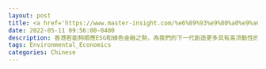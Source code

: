 ```yaml
---
layout: post
title: <a href='https://www.master-insight.com/%e6%89%93%e9%80%a0%e9%a6%99%e6%b8%af%e6%88%90esg%e9%83%bd%e6%9c%83-%e9%82%81%e5%90%91%e9%9b%b6%e7%a2%b3%e7%b6%93%e6%bf%9f/' target="_blank">打造香港成ESG都會 邁向零碳經濟</a> 
date: 2022-05-11 09:56:00-0400
description: 香港若能夠順應ESG和綠色金融之勢，為我們的下一代創造更多具有高流動性的新工作，鞏固其國際金融中心的地位，自能穩步邁向可持續發展的綠色經濟。
tags: Environmental_Economics
categories: Chinese
---
```

